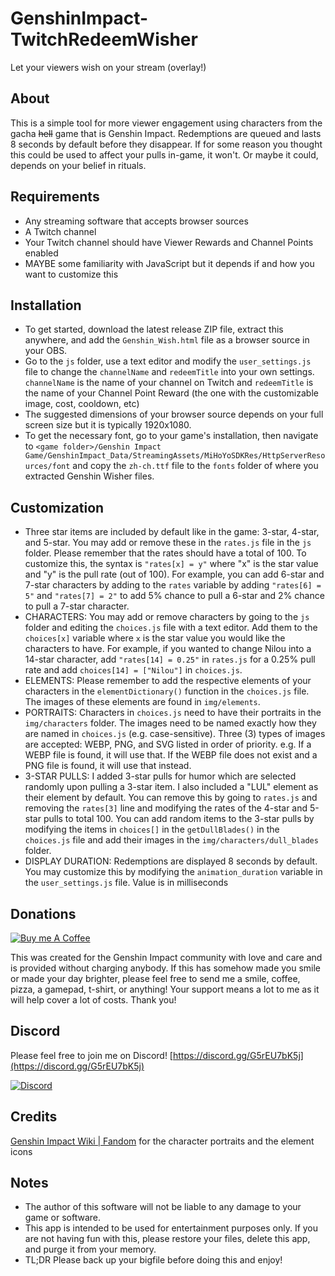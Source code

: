 # GenshinImpact-TwitchRedeemWisher
Let your viewers wish on your stream (overlay!)

## About
This is a simple tool for more viewer engagement using 
characters from the gacha ~~hell~~ game that is Genshin Impact.
Redemptions are queued and lasts 8 seconds by default before
they disappear. If for some reason you thought this could be
used to affect your pulls in-game, it won't. Or maybe it could,
depends on your belief in rituals.

## Requirements
* Any streaming software that accepts browser sources
* A Twitch channel 
* Your Twitch channel should have Viewer Rewards and Channel
Points enabled
* MAYBE some familiarity with JavaScript but it depends if and
how you want to customize this

## Installation
* To get started, download the latest release ZIP file,
extract this anywhere, and add the `Genshin_Wish.html` file
as a browser source in your OBS.
* Go to the `js` folder, use a text editor and modify the
`user_settings.js` file to change the `channelName` and 
`redeemTitle` into your own settings. `channelName` is the
name of your channel on Twitch and `redeemTitle` is the name of
your Channel Point Reward (the one with the customizable image,
cost, cooldown, etc)
* The suggested dimensions of your browser source depends on
your full screen size but it is typically 1920x1080.
* To get the necessary font, go to your game's installation,
then navigate to `<game folder>/Genshin Impact Game/GenshinImpact_Data/StreamingAssets/MiHoYoSDKRes/HttpServerResources/font`
and copy the `zh-ch.ttf` file to the `fonts` folder of where
you extracted Genshin Wisher files.

## Customization
* Three star items are included by default like in the
game: 3-star, 4-star, and 5-star. You may add or remove these
in the `rates.js` file in the `js` folder. Please remember that
the rates should have a total of 100. To customize this, the
syntax is `"rates[x] = y"` where "x" is the star value and "y"
is the pull rate (out of 100). For example, you can add 6-star
and 7-star characters by adding to the `rates` variable by
adding `"rates[6] = 5"` and `"rates[7] = 2"` to add 5% chance
to pull a 6-star and 2% chance to pull a 7-star character.
* CHARACTERS: You may add or remove characters by going to the
`js` folder and editing the `choices.js` file with a text editor.
Add them to the `choices[x]` variable where `x` is the star
value you would like the characters to have. For example, if you
wanted to change Nilou into a 14-star character, add
`"rates[14] = 0.25"` in `rates.js` for a 0.25% pull rate and add
`choices[14] = ["Nilou"]` in `choices.js`.
* ELEMENTS: Please remember to add the respective elements of
your characters in the `elementDictionary()` function in the
`choices.js` file. The images of these elements are found in
`img/elements`.
* PORTRAITS: Characters in `choices.js` need to have their 
portraits in the `img/characters` folder. The images need to be
named exactly how they are named in `choices.js` (e.g.
case-sensitive). Three (3) types of images are accepted: WEBP,
PNG, and SVG listed in order of priority. e.g. If a WEBP file is
found, it will use that. If the WEBP file does not exist and a
PNG file is found, it will use that instead.
* 3-STAR PULLS: I added 3-star pulls for humor which are
selected randomly upon pulling a 3-star item. I also included
a "LUL" element as their element by default. You can remove
this by going to `rates.js` and removing the `rates[3]` line and
modifying the rates of the 4-star and 5-star pulls to total 100.
You can add random items to the 3-star pulls by modifying the 
items in `choices[]` in the `getDullBlades()` in the
`choices.js` file and add their images in the
`img/characters/dull_blades` folder.
* DISPLAY DURATION: Redemptions are displayed 8 seconds by
default. You may customize this by modifying the
`animation_duration` variable in the `user_settings.js` file.
Value is in milliseconds

## Donations
[![Buy me A Coffee](http://sidestreamnetwork.net/wp-content/uploads/2021/06/white-button-e1624263691285.png "Buy Me A Coffee")](https://buymeacoffee.com/honganqi)

This was created for the Genshin Impact community with
love and care  and is provided without charging anybody.
If this has somehow made you smile or made your day brighter,
please feel free to send me a smile, coffee, pizza, a gamepad,
t-shirt, or anything! Your support means a lot to me as it
will help cover a lot of costs. Thank you!

## Discord
Please feel free to join me on Discord!
[https://discord.gg/G5rEU7bK5j](https://discord.gg/G5rEU7bK5j)

[![Discord](https://discord.com/assets/f9bb9c4af2b9c32a2c5ee0014661546d.png)](https://discord.gg/G5rEU7bK5j)

## Credits
[Genshin Impact Wiki | Fandom](https://genshin-impact.fandom.com/wiki/Genshin_Impact_Wiki)
for the character portraits and the element icons

## Notes
* The author of this software will not be liable to any
damage to your game or software.
* This app is intended to be used for entertainment purposes
only. If you are not having fun with this, please restore
your files, delete this app, and purge it from your memory.
* TL;DR Please back up your bigfile before doing this and
enjoy!

